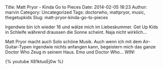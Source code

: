 Title: Matt Pryor - Kinda Go to Pieces
Date: 2014-02-05 18:23
Author: marvin
Category: Uncategorized
Tags: doctorwho, mattpryor, music, thegetupkids
Slug: matt-pryor-kinda-go-to-pieces

Irgendwie bin ich wieder 16 und wälze mich im Liebeskummer. Get Up Kids
in Schleife während draussen die Sonne scheint. Naja nicht wirklich...

Matt Pryor macht auch Solo schöne Musik. Auch wenn ich mit dem
Air-Guitar-Typen irgendwie nichts anfangen kann, begeistern mich das
ganze Doctor Who Zeug in seinem Haus. Emo und Doctor Who... WIN!

{% youtube X81ktusEj0w %}

